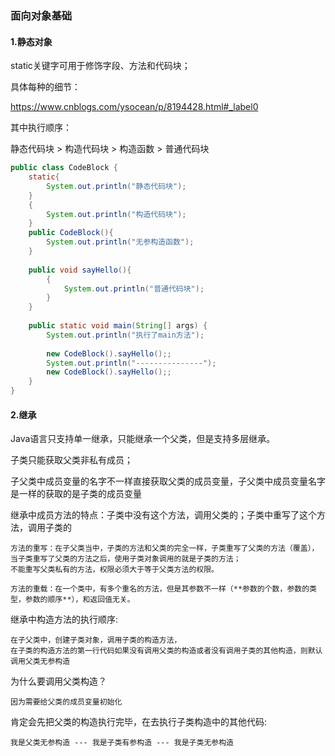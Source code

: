 ### 面向对象基础

#### 1.静态对象

static关键字可用于修饰字段、方法和代码块；

具体每种的细节：

https://www.cnblogs.com/ysocean/p/8194428.html#_label0

其中执行顺序：

静态代码块 > 构造代码块 > 构造函数 > 普通代码块


```java
public class CodeBlock {
    static{
        System.out.println("静态代码块");
    }
    {
        System.out.println("构造代码块");
    }
    public CodeBlock(){
        System.out.println("无参构造函数");
    }
     
    public void sayHello(){
        {
            System.out.println("普通代码块");
        }
    }
     
    public static void main(String[] args) {
        System.out.println("执行了main方法");
         
        new CodeBlock().sayHello();;
        System.out.println("---------------");
        new CodeBlock().sayHello();;
    }
}
```


#### 2.继承

Java语言只支持单一继承，只能继承一个父类，但是支持多层继承。

子类只能获取父类非私有成员；

子父类中成员变量的名字不一样直接获取父类的成员变量，子父类中成员变量名字是一样的获取的是子类的成员变量

继承中成员方法的特点：子类中没有这个方法，调用父类的；子类中重写了这个方法，调用子类的

    方法的重写：在子父类当中，子类的方法和父类的完全一样，子类重写了父类的方法（覆盖），当子类重写了父类的方法之后，使用子类对象调用的就是子类的方法；
    不能重写父类私有的方法，权限必须大于等于父类方法的权限。
    
    方法的重载：在一个类中，有多个重名的方法，但是其参数不一样（**参数的个数，参数的类型，参数的顺序**），和返回值无关。

继承中构造方法的执行顺序:

    在子父类中，创建子类对象，调用子类的构造方法，
    在子类的构造方法的第一行代码如果没有调用父类的构造或者没有调用子类的其他构造，则默认调用父类无参构造
			
为什么要调用父类构造？

    因为需要给父类的成员变量初始化
			
肯定会先把父类的构造执行完毕，在去执行子类构造中的其他代码:

    我是父类无参构造 --- 我是子类有参构造 --- 我是子类无参构造





